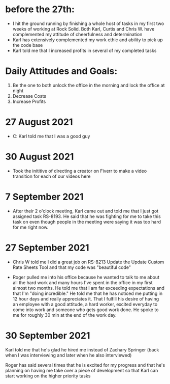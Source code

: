 # before the 27th:
* I hit the ground running by finishing a whole host of tasks in my first two weeks
of working at Rock Solid. Both Karl, Curtis and Chris W. have complemented my 
attitude of cheerfulness and determination
* Karl has extensively complemented my work ethic and ability to pick up the code
base
* Karl told me that I increased profits in several of my completed tasks

# Daily Attitudes and Goals:
1. Be the one to both unlock the office in the morning and lock the office at 
night
2. Decrease Costs
3. Increase Profits

# 27 August 2021
* C: Karl told me that I was a good guy

# 30 August 2021
* Took the inititive of directing a creator on Fiverr to make a video transition
for each of our videos here

# 7 September 2021
* After their 2 o'clock meeting, Karl came out and told me that I just got assigned
task RS-8193. He said that he was fighting for me to take this task on even though
people in the meeting were saying it was too hard for me right now.

# 27 September 2021
* Chris W told me I did a great job on RS-8213 Update the Update Custom Rate Sheets
Tool and that my code was "beautiful code"

* Roger pulled me into his office because he wanted to talk to me about all the
hard work and many hours I've spent in the office in my first almost two months.
He told me that I am far exceeding expectations and that I'm "doing incredible."
He told me that he has noticed me putting in 12 hour days and really appreciates
it. That I fulfill his desire of having an employee with a good attitude, a hard
worker, excited everyday to come into work and someone who gets good work done.
He spoke to me for roughly 30 min at the end of the work day.

# 30 September 2021
Karl told me that he's glad he hired me instead of Zachary Springer (back when
I was interviewing and later when he also interviewed)

Roger has said several times that he is excited for my progress and that he's
planning on having me take over a piece of development so that Karl can start
working on the higher priority tasks
